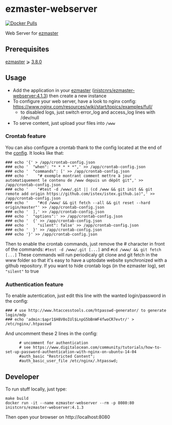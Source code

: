 # ezmaster-webserver

[![Docker Pulls](https://img.shields.io/docker/pulls/inistcnrs/ezmaster-webserver.svg)](https://registry.hub.docker.com/u/inistcnrs/ezmaster-webserver/)

Web Server for [ezmaster](https://github.com/Inist-CNRS/ezmaster)

## Prerequisites 

[ezmaster](https://github.com/Inist-CNRS/ezmaster) ⩾ [3.8.0](https://github.com/Inist-CNRS/ezmaster#ezmaster-380)

## Usage

- Add the application in your [ezmaster](https://github.com/Inist-CNRS/ezmaster) ([inistcnrs/ezmaster-webserver:4.1.3](https://hub.docker.com/r/inistcnrs/ezmaster-webserver/tags/)) then create a new instance
- To configure your web server, have a look to nginx config:
  https://www.nginx.com/resources/wiki/start/topics/examples/full/
  - to disabled logs, just switch error_log and access_log lines with /dev/null
- To serve content, just upload your files into `/www`

### Crontab feature

You can also configure a crontab thank to the config located at the end of the [config](https://github.com/Inist-CNRS/ezmaster-webserver/blob/master/nginx.conf#L60-L71). It looks like that:

  ```
### echo '{' > /app/crontab-config.json
### echo '  "when": "* * * * *",' >> /app/crontab-config.json
### echo '  "commands": [' >> /app/crontab-config.json
### echo '    "# exemple montrant comment mettre à jour automatiquement le contenu de /www depuis un dépôt git",' >> /app/crontab-config.json
### echo '    "#test -d /www/.git || (cd /www && git init && git remote add origin https://github.com/istex/istex.github.io)",' >> /app/crontab-config.json
### echo '    "#cd /www/ && git fetch --all && git reset --hard origin/master"' >> /app/crontab-config.json
### echo '  ],' >> /app/crontab-config.json
### echo '  "options":' >> /app/crontab-config.json
### echo '  {' >> /app/crontab-config.json
### echo '    "silent": false' >> /app/crontab-config.json
### echo '  }' >> /app/crontab-config.json
### echo '}' >> /app/crontab-config.json
```

Then to enable the crontab commands, just remove the # character in front of the commands: `#test -d /www/.git [...]` and `#cd /www/ && git fetch [...]`
These commands will run periodicaly git clone and git fetch in the www folder so that it's easy to have a uptodate website synchronized with a github repository.
If you want to hide crontab logs (in the ezmaster log), set `"silent"` to true

### Authentication feature

To enable autentication, just edit this line with the wanted login/password in the config:

```
### # use http://www.htaccesstools.com/htpasswd-generator/ to generate login/mdp
### echo 'admin:$apr1$H8V0oIUl$LnpG5bBnWF4fwoCR7evtr/' > /etc/nginx/.htpasswd
```

And uncomment these 2 lines in the config:

```
      # uncomment for authentication
      # see https://www.digitalocean.com/community/tutorials/how-to-set-up-password-authentication-with-nginx-on-ubuntu-14-04
      #auth_basic "Restricted Content";
      #auth_basic_user_file /etc/nginx/.htpasswd;
```

## Developer

To run stuff locally, just type:

```
make build
docker run -it --name ezmaster-webserver --rm -p 8080:80 inistcnrs/ezmaster-webserver:4.1.3
```

Then open your browser on http://localhost:8080
